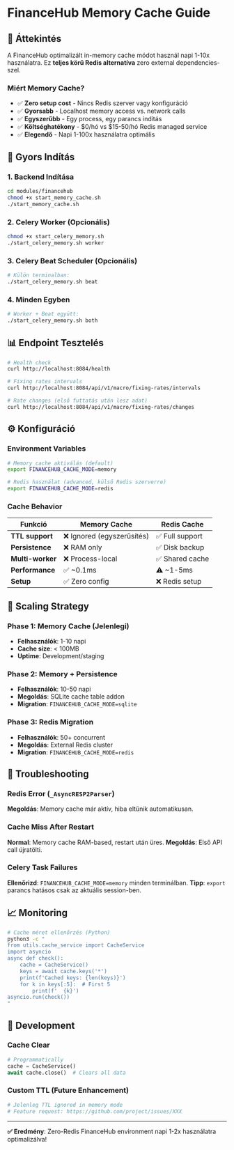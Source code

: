 # FinanceHub Memory Cache Guide

## 🎯 Áttekintés

A FinanceHub optimalizált in-memory cache módot használ napi 1-10x használatra. Ez **teljes körű Redis alternatíva** zero external dependencies-szel.

### Miért Memory Cache?

- ✅ **Zero setup cost** - Nincs Redis szerver vagy konfiguráció
- ✅ **Gyorsabb** - Localhost memory access vs. network calls  
- ✅ **Egyszerűbb** - Egy process, egy parancs indítás
- ✅ **Költséghatékony** - $0/hó vs $15-50/hó Redis managed service
- ✅ **Elegendő** - Napi 1-100x használatra optimális

## 🚀 Gyors Indítás

### 1. Backend Indítása
```bash
cd modules/financehub
chmod +x start_memory_cache.sh
./start_memory_cache.sh
```

### 2. Celery Worker (Opcionális)
```bash
chmod +x start_celery_memory.sh
./start_celery_memory.sh worker
```

### 3. Celery Beat Scheduler (Opcionális)
```bash
# Külön terminalban:
./start_celery_memory.sh beat
```

### 4. Minden Egyben
```bash
# Worker + Beat együtt:
./start_celery_memory.sh both
```

## 📊 Endpoint Tesztelés

```bash
# Health check
curl http://localhost:8084/health

# Fixing rates intervals
curl http://localhost:8084/api/v1/macro/fixing-rates/intervals

# Rate changes (első futtatás után lesz adat)
curl http://localhost:8084/api/v1/macro/fixing-rates/changes
```

## ⚙️ Konfiguráció

### Environment Variables

```bash
# Memory cache aktiválás (default)
export FINANCEHUB_CACHE_MODE=memory

# Redis használat (advanced, külső Redis szerverre)
export FINANCEHUB_CACHE_MODE=redis
```

### Cache Behavior

| Funkció | Memory Cache | Redis Cache |
|---------|--------------|-------------|
| **TTL support** | ❌ Ignored (egyszerűsítés) | ✅ Full support |
| **Persistence** | ❌ RAM only | ✅ Disk backup |
| **Multi-worker** | ❌ Process-local | ✅ Shared cache |
| **Performance** | ✅ ~0.1ms | ⚠️ ~1-5ms |
| **Setup** | ✅ Zero config | ❌ Redis setup |

## 🔄 Scaling Strategy

### Phase 1: Memory Cache (Jelenlegi)
- **Felhasználók**: 1-10 napi
- **Cache size**: < 100MB
- **Uptime**: Development/staging

### Phase 2: Memory + Persistence
- **Felhasználók**: 10-50 napi  
- **Megoldás**: SQLite cache table addon
- **Migration**: `FINANCEHUB_CACHE_MODE=sqlite`

### Phase 3: Redis Migration
- **Felhasználók**: 50+ concurrent
- **Megoldás**: External Redis cluster
- **Migration**: `FINANCEHUB_CACHE_MODE=redis`

## 🐛 Troubleshooting

### Redis Error (`_AsyncRESP2Parser`)
**Megoldás**: Memory cache már aktív, hiba eltűnik automatikusan.

### Cache Miss After Restart
**Normal**: Memory cache RAM-based, restart után üres.
**Megoldás**: Első API call újratölti.

### Celery Task Failures
**Ellenőrizd**: `FINANCEHUB_CACHE_MODE=memory` minden terminálban.
**Tipp**: `export` parancs hatásos csak az aktuális session-ben.

## 📈 Monitoring

```bash
# Cache méret ellenőrzés (Python)
python3 -c "
from utils.cache_service import CacheService
import asyncio
async def check():
    cache = CacheService()
    keys = await cache.keys('*')
    print(f'Cached keys: {len(keys)}')
    for k in keys[:5]:  # First 5
        print(f'  {k}')
asyncio.run(check())
"
```

## 🔧 Development

### Cache Clear
```python
# Programmatically
cache = CacheService()
await cache.close()  # Clears all data
```

### Custom TTL (Future Enhancement)
```python
# Jelenleg TTL ignored in memory mode
# Feature request: https://github.com/project/issues/XXX
```

---

**✅ Eredmény**: Zero-Redis FinanceHub environment napi 1-2x használatra optimalizálva! 